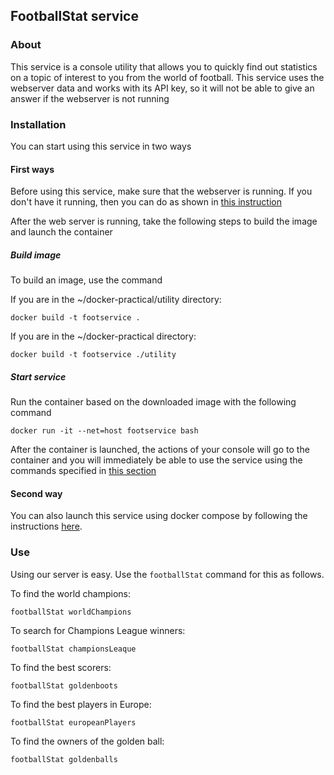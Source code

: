 ## FootballStat service

### About

This service is a console utility that allows you to quickly find out statistics on a topic of interest to you from the world of football. This service uses the webserver data and works with its API key, so it will not be able to give an answer if the webserver is not running

### Installation 

You can start using this service in two ways

#### First ways

Before using this service, make sure that the webserver is running. If you don't have it running, then you can do as shown in [this instruction](https://github.com/nikitakozlovjr/docker-practic/blob/main/webserver/README.md#use)

After the web server is running, take the following steps to build the image and launch the container

##### Build image 

To build an image, use the command

If you are in the ~/docker-practical/utility directory:

```
docker build -t footservice .
```

If you are in the ~/docker-practical directory:

```
docker build -t footservice ./utility
```

##### Start service

Run the container based on the downloaded image with the following command

```
docker run -it --net=host footservice bash
```

After the container is launched, the actions of your console will go to the container and you will immediately be able to use the service using the commands specified in [this section]()

#### Second way

You can also launch this service using docker compose by following the instructions [here]().

### Use

Using our server is easy. Use the `footballStat` command for this as follows.

To find the world champions:

```
footballStat worldChampions
```

To search for Champions League winners:

```
footballStat championsLeaque
```

To find the best scorers:

```
footballStat goldenboots
```

To find the best players in Europe:

```
footballStat europeanPlayers
```

To find the owners of the golden ball:

```
footballStat goldenballs
```